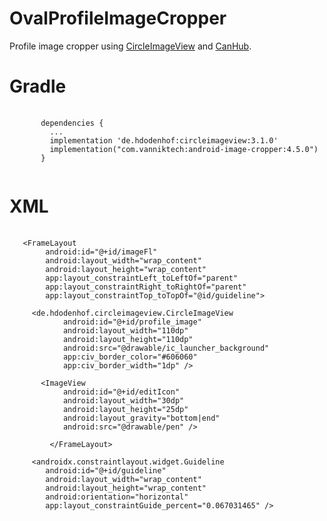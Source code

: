 # OvalProfileImageCropper
 
Profile image cropper using [CircleImageView](https://github.com/hdodenhof/CircleImageView) and [CanHub](https://github.com/CanHub/Android-Image-Cropper).

# Gradle
<pre>
    <code>
       dependencies {
         ...
         implementation 'de.hdodenhof:circleimageview:3.1.0'
         implementation("com.vanniktech:android-image-cropper:4.5.0")
       }
    </code>
</pre>

# XML
<pre>
    <code>
   &lt;FrameLayout
        android:id="@+id/imageFl"
        android:layout_width="wrap_content"
        android:layout_height="wrap_content"
        app:layout_constraintLeft_toLeftOf="parent"
        app:layout_constraintRight_toRightOf="parent"
        app:layout_constraintTop_toTopOf="@id/guideline"&gt;
    
     &lt;de.hdodenhof.circleimageview.CircleImageView
            android:id="@+id/profile_image"
            android:layout_width="110dp"
            android:layout_height="110dp"
            android:src="@drawable/ic_launcher_background"
            app:civ_border_color="#606060"
            app:civ_border_width="1dp" /&gt;

       &lt;ImageView
            android:id="@+id/editIcon"
            android:layout_width="30dp"
            android:layout_height="25dp"
            android:layout_gravity="bottom|end"
            android:src="@drawable/pen" /&gt;
            
         &lt;/FrameLayout&gt;   
         
     &lt;androidx.constraintlayout.widget.Guideline
        android:id="@+id/guideline"
        android:layout_width="wrap_content"
        android:layout_height="wrap_content"
        android:orientation="horizontal"
        app:layout_constraintGuide_percent="0.067031465" /&gt;
    </code>
</pre>
